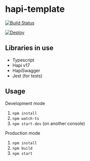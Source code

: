 # hapi-template
[![Build Status](https://travis-ci.org/eetu/hapi-template.svg?branch=master)](https://travis-ci.org/eetu/hapi-template)

[![Deploy](https://www.herokucdn.com/deploy/button.svg)](https://heroku.com/deploy?template=https://github.com/eetu/hapi-template/tree/master)

## Libraries in use
- Typescript
- Hapi v17
- HapiSwagger
- Jest (for tests)

## Usage

Development mode
1. `npm install`
1. `npm watch-ts`
1. `npm start-dev` (on another console)

Production mode
1. `npm install`
1. `npm build`
1. `npm start`
